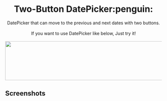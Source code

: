 <h1 align="center">Two-Button DatePicker:penguin:</h1>


<p align="center">
  DatePicker that can move to the previous and next dates with two buttons.
  <br/><br/>If you want to use DatePicker like below, Just try it!
  <br/><br/>
<img src="https://user-images.githubusercontent.com/25583321/81492805-da841500-92d5-11ea-9098-403fc1fd77d6.png" 
     width="515.5px" height="126.5px" href="https://github.com/ggujangi/ggu.system.ui/files/4094927/System.UI.Visibility.ppt.pptx"/>
</p>


Screenshots
-----
